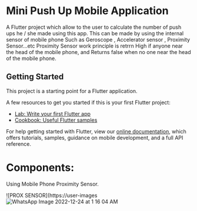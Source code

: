 # Mini Push Up Mobile Application 

A Flutter project which allow to the user to calculate the number of push ups he / she made using this app.
This can be made by using the internal sensor of mobile phone Such as Geroscope , Accelerator sensor , Proximity Sensor...etc
Proximity Sensor work principle is retrrn High if anyone near the head of the mobile phone, and Returns false when no one near the head of the mobile phone.

## Getting Started

This project is a starting point for a Flutter application.

A few resources to get you started if this is your first Flutter project:

- [Lab: Write your first Flutter app](https://flutter.dev/docs/get-started/codelab)
- [Cookbook: Useful Flutter samples](https://flutter.dev/docs/cookbook)

For help getting started with Flutter, view our
[online documentation](https://flutter.dev/docs), which offers tutorials,
samples, guidance on mobile development, and a full API reference.


# Components: 
 Using Mobile Phone Proximity Sensor.
 
![PROX SENSOR](https://user-images![WhatsApp Image 2022-12-24 at 1 16 04 AM](https://user-images.githubusercontent.com/90651336/209483988-6a7f97d7-33a9-4eca-b7d1-e06b70c3d0ab.jpeg)


